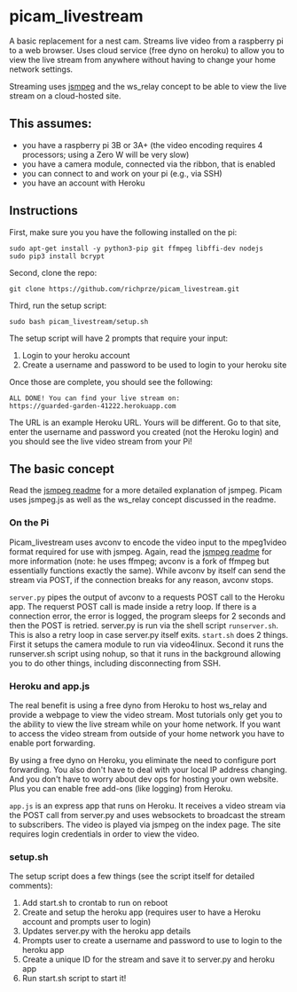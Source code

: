 # picam_livestream

A basic replacement for a nest cam. Streams live video from a raspberry pi to a web browser. Uses cloud service (free dyno on heroku) to allow you to view the live stream from anywhere without having to change your home network settings.

Streaming uses [jsmpeg](https://github.com/phoboslab/jsmpeg) and the ws_relay concept to be able to view the live stream on a cloud-hosted site.

## This assumes:
* you have a raspberry pi 3B or 3A+ (the video encoding requires 4 processors; using a Zero W will be very slow)
* you have a camera module, connected via the ribbon, that is enabled
* you can connect to and work on your pi (e.g., via SSH)
* you have an account with Heroku

## Instructions
First, make sure you you have the following installed on the pi:
```
sudo apt-get install -y python3-pip git ffmpeg libffi-dev nodejs
sudo pip3 install bcrypt
```

Second, clone the repo:
```
git clone https://github.com/richprze/picam_livestream.git
```

Third, run the setup script:
```
sudo bash picam_livestream/setup.sh
```

The setup script will have 2 prompts that require your input:
1. Login to your heroku account
2. Create a username and password to be used to login to your heroku site

Once those are complete, you should see the following:
```
ALL DONE! You can find your live stream on:
https://guarded-garden-41222.herokuapp.com
```

The URL is an example Heroku URL. Yours will be different. Go to that site, enter the username and password you created (not the Heroku login) and you should see the live video stream from your Pi!

## The basic concept
Read the [jsmpeg readme](https://github.com/phoboslab/jsmpeg/blob/master/README.md) for a more detailed explanation of jsmpeg. Picam uses jsmpeg.js as well as the ws_relay concept discussed in the readme. 

### On the Pi
Picam_livestream uses avconv to encode the video input to the mpeg1video format required for use with jsmpeg. Again, read the [jsmpeg readme](https://github.com/phoboslab/jsmpeg/blob/master/README.md) for more information (note: he uses ffmpeg; avconv is a fork of ffmpeg but essentially functions exactly the same). While avconv by itself can send the stream via POST, if the connection breaks for any reason, avconv stops. 

```server.py``` pipes the output of avconv to a requests POST call to the Heroku app. The requerst POST call is made inside a retry loop. If there is a connection error, the error is logged, the program sleeps for 2 seconds and then the POST is retried. server.py is run via the shell script ```runserver.sh```. This is also a retry loop in case server.py itself exits. ```start.sh``` does 2 things. First it setups the camera module to run via video4linux. Second it runs the runserver.sh script using nohup, so that it runs in the background allowing you to do other things, including disconnecting from SSH.

### Heroku and app.js
The real benefit is using a free dyno from Heroku to host ws_relay and provide a webpage to view the video stream. Most tutorials only get you to the ability to view the live stream while on your home network. If you want to access the video stream from outside of your home network you have to enable port forwarding. 

By using a free dyno on Heroku, you eliminate the need to configure port forwarding. You also don't have to deal with your local IP address changing. And you don't have to worry about dev ops for hosting your own website. Plus you can enable free add-ons (like logging) from Heroku.

```app.js``` is an express app that runs on Heroku. It receives a video stream via the POST call from server.py and uses websockets to broadcast the stream to subscribers. The video is played via jsmpeg on the index page. The site requires login credentials in order to view the video.

### setup.sh
The setup script does a few things (see the script itself for detailed comments):
1. Add start.sh to crontab to run on reboot
2. Create and setup the heroku app (requires user to have a Heroku account and prompts user to login)
3. Updates server.py with the heroku app details
4. Prompts user to create a username and password to use to login to the heroku app
5. Create a unique ID for the stream and save it to server.py and heroku app
6. Run start.sh script to start it!
